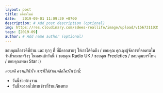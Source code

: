 ```yaml
---
layout: post
title: เดือนใหม่
date:   2019-09-01 11:09:39 +0700
description: # Add post description (optional)
img: https://res.cloudinary.com/sdees-reallife/image/upload/v1567311035/line_1567301116740.jpg # Add image post (optional)
tags: [2019-09]
author: # Add name author (optional)
---
```

ขอบคุณลีลาวดีที่บ้าน และ ทุกๆ ที่ ที่มีดอกสวยๆ ให้เราได้คิดถึง / ขอบคุณ คุณลุงผู้จัดการที่จอดรถในวันที่รถมากจริงๆ ในตอนเช้าวันนี้ / ขอบคุณ Radio UK / ขอบคุณ Freeletics / ขอบคุณบาร์โหน / ขอบคุณเพลง Star :)

<i class="fa fa-child" style="color:plum"></i>

*ความดี ความมีน้ำใจ การที่ได้ช่วยเหลือใครในวันนี้*:

- วันนี้ช่วยล้างจาน
- วันนี้จะออกไปทานข้าวที่ร้านเจียงฮาย
